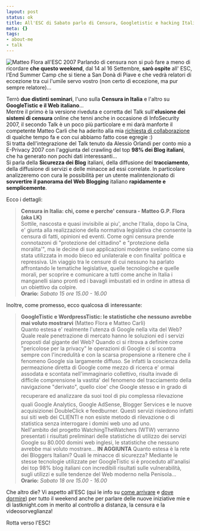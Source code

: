 ```yaml
--- 
layout: post
status: ok
title: All'ESC di Sabato parlo di Censura, Googletistic e hacking Italian Websites
meta: {}
tags: 
- about-me
- talk
---
```

![Matteo Flora all'ESC 2007](http://www.lastknight.com/download/20070910_esc.png)
Parlando di censura non si può fare a meno di ricordare **che questo weekend**, dal 14 al 16 Settembre, **sarò ospite** all' ESC, l'End Summer Camp che si tiene a San Donà di Piave e che vedrà relatori di eccezione tra cui l'umile servo vostro (non certo di eccezione, ma pur sempre relatore)...  
  
Terrò **due distinti seminari**, l'uno sulla **Censura in Italia** e l'altro su **GoogleTistic e il Web italiano**...  
Mentre il primo è la versione riveduta e corretta del Talk sull'**elusione dei sistemi di censura** online che tenni anche in occasione di InfoSecurity 2007, il secondo Talk è un poco più particolare e mi darà manforte il competente Matteo Carli che ha aderito alla mia [richiesta di collaborazione](http://www.lastknight.com/2007/07/10/collaboriamo-lastknight-dot-lab/) di qualche tempo fa e con cui abbiamo fatto cose egregie :)  
Si tratta dell'integrazione del Talk tenuto da Alessio Orlandi per conto mio a E-Privacy 2007 con l'aggiunta del crawling del top **98% dei Blog italiani**, che ha generato non pochi dati interessanti...  
Si parla della **Sicurezza dei Blog** italiani, della diffusione del **tracciamento**, della diffusione di servizi e delle minacce ad essi correlate. In particolare analizzeremo con cura le possibilità per un utente malintenzionato di **sovvertire il panorama del Web Blogging** italiano **rapidamente e semplicemente**.
  
Ecco i dettagli:  
> **Censura in Italia: chi, come e perche' censura - Matteo G.P. Flora (aka LK)**  
> Sottile, nascosta e quasi invisibile ai piu', anche l'Italia, dopo la Cina, e' giunta alla realizzazione della normativa legislativa che consente la censura di fatti, opinioni ed eventi. Come ogni censura prende connotazoni di "protezione del cittadino" e "protezione della moralita'", ma le decine di sue applicazioni moderne svelano come sia stata utilizzata in modo bieco ed unilaterale e con finalita' politica e repressiva. Un viaggio tra le censure di cui nessuno ha parlato affrontando le tematiche legislative, quelle tecnologiche e quelle morali, per scoprire e comunicare a tutti come anche in Italia i manganelli siano pronti ed i bavagli imbustati ed in ordine in attesa di un obiettivo da colpire.  
> **Orario:** *Sabato 15 ore 15.00 - 16.00*  
 
Inoltre, come promesso, ecco qualcosa di interessante:  
  
> **GoogleTistic e WordpressTistic: le statistiche che nessuno avrebbe mai voluto mostrarvi** (Matteo Flora e Matteo Carli)  
> Quanto estesa e' realmente l'utenza di Google nella vita del Web? Quale reale penetrazione di mercato hanno le soluzioni ed i servizi proposti dal gigante del Web? Quando ci si ritrova a definire come "pericolose per la privacy" le operazioni di Google ci si scontra sempre con l'incredulità  e con la scarsa propensione a ritenere che il fenomeno Google sia largamente diffuso. Se infatti la coscienza della permeazione diretta di Google come mezzo di ricerca e' ormai assodata e scontata nell'immaginario collettivo, risulta invade di difficile comprensione la vastita'  del fenomeno del tracciamento della navigazione "derivato", quello cioe' che Google stesso e in grado di recuperare ed analizzare da suoi tool di piu complessa rilevazione quali Google Analytics, Google AdSense, Blogger Services e le nuove acquisizionei DoubleClick e feedburner. Questi servizi risiedono infatti sui siti web dei CLIENTI e non esiste metodo di rilevazione o di statistica senza interrogare i domini web uno ad uno.  
> Nell'ambito del progetto WatchingTheWatchers (WTW) verranno presentati i risultati preliminari delle statistiche di utilizzo dei servizi Google su 80.000 domini web inglesi, le statistiche che nessuno avrebbe mai voluto mostrare... 
> **IN AGGIUNTA** Quanto estesa è la rete dei Bloggers Italiani? Quali le minacce di sicurezza? Mediante le stesse tecnologie utilizzate per GoogleTistic si è proceduto all'analisi dei top 98% blog italiani con incredibili risultati sulle vulnerabilità, sugli utilizzi e sulle tendenze del Web moderno nella Penisola...  
> **Orario:** *Sabato 18 ore 15.00 - 16.00*  
  
Che altro die? Vi aspetto all'ESC (qui le info su [come arrivare](http://www.sm4x.org/wiki/index.php?title=Come_arrivare) e [dove dormire](http://www.sm4x.org/wiki/index.php?title=Dove_alloggiare)) per tutto il weekend anche per parlare delle nuove iniziative mie e di lastknight.com in merito al controllo a distanza, la censura e la videosorveglianza!  
  
Rotta verso l'ESC!  
 
